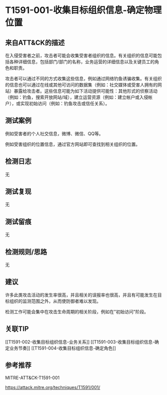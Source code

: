 # T1591-001-收集目标组织信息-确定物理位置

## 来自ATT&CK的描述

在入侵受害者之前，攻击者可能会收集受害者组织的信息。有关组织的信息可能包括各种详细信息，包括部门/部门的名称，业务运营的详细信息以及关键员工的角色和职责。

攻击者可以通过不同的方式收集这些信息，例如通过网络钓鱼诱骗收集。有关组织的信息也可以通过在线或其他可访问的数据集（例如：社交媒体或受害人拥有的网站）暴露给攻击者。这些信息可能为如下活动提供可能性：其他形式的侦察活动（例如：钓鱼，搜索开放网站/域），建立运营资源（例如：建立帐户或入侵帐户），或实现初始访问（例如：钓鱼攻击或信任关系）。

## 测试案例

例如受害者的个人社交信息，微博、微信、QQ等。

例如受害组织的位置信息，通过官方网站即可查找到相关组织的位置。

## 检测日志

无

## 测试复现

无

## 测试留痕

无

## 检测规则/思路

无

## 建议

许多此类攻击活动的发生率很高，并且相关的误报率也很高，并且有可能发生在目标组织的监测范围之外，从而使防御者难以发现。

检测工作可能会集中在攻击生命周期的相关阶段，例如在"初始访问"阶段。

## 关联TIP

[[T1591-002-收集目标组织信息-业务关系]]
[[T1591-003-收集目标组织信息-确定业务节奏]]
[[T1591-004-收集目标组织信息-确定角色]]

## 参考推荐

MITRE-ATT&CK-T1591-001

<https://attack.mitre.org/techniques/T1591/001/>
